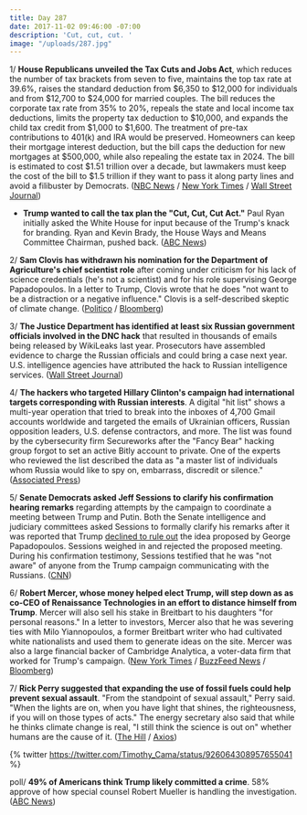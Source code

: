 ```yaml
---
title: Day 287
date: 2017-11-02 09:46:00 -07:00
description: 'Cut, cut, cut. '
image: "/uploads/287.jpg"
---
```


1/ **House Republicans unveiled the Tax Cuts and Jobs Act**, which reduces the number of tax brackets from seven to five, maintains the top tax rate at 39.6%, raises the standard deduction from $6,350 to $12,000 for individuals and from $12,700 to $24,000 for married couples. The bill reduces the corporate tax rate from 35% to 20%, repeals the state and local income tax deductions, limits the property tax deduction to $10,000, and expands the child tax credit from $1,000 to $1,600. The treatment of pre-tax contributions to 401(k) and IRA would be preserved. Homeowners can keep their mortgage interest deduction, but the bill caps the deduction for new mortgages at $500,000, while also repealing the estate tax in 2024. The bill is estimated to cost $1.51 trillion over a decade, but lawmakers must keep the cost of the bill to $1.5 trillion if they want to pass it along party lines and avoid a filibuster by Democrats. ([NBC News](https://www.nbcnews.com/politics/congress/gop-unveils-massive-tax-cut-plan-n816881) / [New York Times](https://www.nytimes.com/2017/11/02/us/politics/tax-plan-republicans.html?_r=0) / [Wall Street Journal](https://www.wsj.com/articles/republicans-stick-with-big-corporate-tax-cuts-in-house-bill-1509629510))

* **Trump wanted to call the tax plan the "Cut, Cut, Cut Act."** Paul Ryan initially asked the White House for input because of the Trump's knack for branding. Ryan and Kevin Brady, the House Ways and Means Committee Chairman, pushed back. ([ABC News](http://abcnews.go.com/Politics/trump-hill-leaders-disagree-upcoming-tax-reform-bill/story?id=50863220))

2/ **Sam Clovis has withdrawn his nomination for the Department of Agriculture's chief scientist role** after coming under criticism for his lack of science credentials (he's not a scientist) and for his role supervising George Papadopoulos. In a letter to Trump, Clovis wrote that he does "not want to be a distraction or a negative influence." Clovis is a self-described skeptic of climate change. ([Politico](https://www.politico.com/story/2017/11/02/trump-campaign-aide-clovis-withdraws-from-consideration-for-usda-job-244458) / [Bloomberg](https://www.bloomberg.com/news/articles/2017-11-02/urgent-ex-trump-campaign-official-withdraws-nomination-for-ag-post))

3/ **The Justice Department has identified at least six Russian government officials involved in the DNC hack** that resulted in thousands of emails being released by WikiLeaks last year. Prosecutors have assembled evidence to charge the Russian officials and could bring a case next year. U.S. intelligence agencies have attributed the hack to Russian intelligence services. ([Wall Street Journal](https://www.wsj.com/articles/prosecutors-consider-bringing-charges-in-dnc-hacking-case-1509618203))

4/ **The hackers who targeted Hillary Clinton's campaign had international targets corresponding with Russian interests**. A digital "hit list" shows a multi-year operation that tried to break into the inboxes of 4,700 Gmail accounts worldwide and targeted the emails of Ukrainian officers, Russian opposition leaders, U.S. defense contractors, and more. The list was found by the cybersecurity firm Secureworks after the "Fancy Bear" hacking group forgot to set an active Bitly account to private. One of the experts who reviewed the list described the data as "a master list of individuals whom Russia would like to spy on, embarrass, discredit or silence." ([Associated Press](https://apnews.com/3bca5267d4544508bb523fa0db462cb2))

5/ **Senate Democrats asked Jeff Sessions to clarify his confirmation hearing remarks** regarding attempts by the campaign to coordinate a meeting between Trump and Putin. Both the Senate intelligence and judiciary committees asked Sessions to formally clarify his remarks after it was reported that Trump [declined to rule out](https://whatthefuckjusthappenedtoday.com/2017/11/01/day-286/#1-trump-did-not-dismiss-the-idea-of) the idea proposed by George Papadopoulos. Sessions weighed in and rejected the proposed meeting. During his confirmation testimony, Sessions testified that he was "not aware" of anyone from the Trump campaign communicating with the Russians. ([CNN](http://www.cnn.com/2017/11/02/politics/jeff-sessions-congress-russia-trump-campaign/index.html))

6/ **Robert Mercer, whose money helped elect Trump, will step down as as co-CEO of Renaissance Technologies in an effort to distance himself from Trump**. Mercer will also sell his stake in Breitbart to his daughters "for personal reasons." In a letter to investors, Mercer also that he was severing ties with Milo Yiannopoulos, a former Breitbart writer who had cultivated white nationalists and used them to generate ideas on the site. Mercer was also a large financial backer of Cambridge Analytica, a voter-data firm that worked for Trump's campaign. ([New York Times](https://www.nytimes.com/2017/11/02/business/robert-mercer-renaissance.html) / [BuzzFeed News](https://www.buzzfeed.com/josephbernstein/hedge-fund-billionaire-robert-mercer-steps-down-from-his) / [Bloomberg](https://www.bloomberg.com/news/articles/2017-11-02/rentech-s-robert-mercer-to-resign-as-co-ceo-of-hedge-fund-firm))

7/ **Rick Perry suggested that expanding the use of fossil fuels could help prevent sexual assault**. "From the standpoint of sexual assault," Perry said. "When the lights are on, when you have light that shines, the righteousness, if you will on those types of acts." The energy secretary also said that while he thinks climate change is real, "I still think the science is out on" whether humans are the cause of it. ([The Hill](http://thehill.com/homenews/administration/358386-rick-perry-fossil-fuels-will-help-prevent-sexual-assault) / [Axios](https://www.axios.com/energy-secretary-the-science-is-out-on-how-much-humans-cause-climate-change-2505385312.html))

{% twitter https://twitter.com/Timothy_Cama/status/926064308957655041 %}

poll/ **49% of Americans think Trump likely committed a crime**. 58% approve of how special counsel Robert Mueller is handling the investigation. ([ABC News](http://abcnews.go.com/Politics/49-percent-americans-trump-committed-crime-poll/story?id=50884867))
